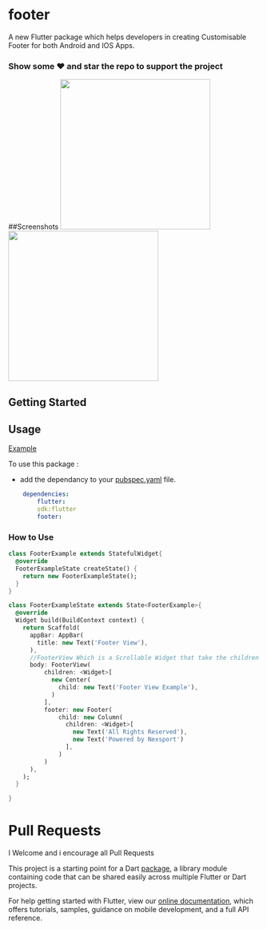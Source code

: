 # footer

A new Flutter package which helps developers in creating Customisable Footer for both Android and IOS Apps.

### Show some :heart: and star the repo to support the project

##Screenshots
<img src="footer1.png" height="300em" /> <img src="footer2.png" height="300em" />
## Getting Started
## Usage
[Example](https://github.com/nyakaz73/Flutter-Footer/blob/master/example/footer_example.dart)

To use this package :

* add the dependancy to your [pubspec.yaml](https://github.com/nyakaz73/Flutter-Footer/blob/master/pubspec.yanl) file.
```yaml
    dependencies:
        flutter:
        sdk:flutter
        footer:
```

### How to Use
```dart
class FooterExample extends StatefulWidget{
  @override
  FooterExampleState createState() {
    return new FooterExampleState();
  }
}

class FooterExampleState extends State<FooterExample>{
  @override
  Widget build(BuildContext context) {
    return Scaffold(
      appBar: AppBar(
        title: new Text('Footer View'),
      ),
      //FooterView Which is a Scrollable Widget that take the children and the Footer
      body: FooterView(
          children: <Widget>[
            new Center(
              child: new Text('Footer View Example'),
            )
          ],
          footer: new Footer(
              child: new Column(
                children: <Widget>[
                  new Text('All Rights Reserved'),
                  new Text('Powered by Nexsport')
                ],
              )
          )
      ),
    );
  }

}
```
# Pull Requests
I Welcome and i encourage all Pull Requests


This project is a starting point for a Dart
[package](https://flutter.dev/developing-packages/),
a library module containing code that can be shared easily across
multiple Flutter or Dart projects.

For help getting started with Flutter, view our 
[online documentation](https://flutter.dev/docs), which offers tutorials, 
samples, guidance on mobile development, and a full API reference.
